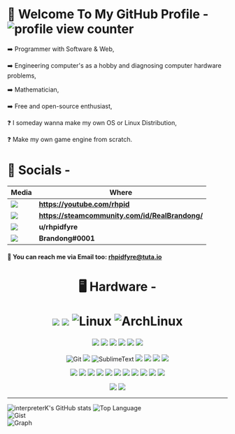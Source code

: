 <h1>🧐 Welcome To My GitHub Profile - <img src="https://komarev.com/ghpvc/?username=interpreterK&color=0079fa&style=flat-square&label=PROFILE+VIEWS" alt="profile view counter"></h1>
<p>➡️ Programmer with Software & Web,</p>
<p>➡️ Engineering computer's as a hobby and diagnosing computer hardware problems,</p>
<p>➡️ Mathematician,</p>
<p>➡️ Free and open-source enthusiast,</p>
<p>❓ I someday wanna make my own OS or Linux Distribution,</p>
<p>❓ Make my own game engine from scratch.</p>

<h1>💬 Socials -</h1>

| Media      | Where |
| ----------- | ----------- |
| <img src="https://img.shields.io/badge/YouTube-%23FF0000.svg?style=for-the-badge&logo=YouTube&logoColor=white">      |<b>https://youtube.com/rhpid</b>       |
| <img src="https://img.shields.io/badge/steam-%23000000.svg?style=for-the-badge&logo=steam&logoColor=white"> | <b>https://steamcommunity.com/id/RealBrandong/</b> |
| <img src="https://img.shields.io/badge/Reddit-%23FF4500.svg?style=for-the-badge&logo=Reddit&logoColor=white"> | <b>u/rhpidfyre</b> |
| <img src="https://img.shields.io/badge/Discord-%235865F2.svg?style=for-the-badge&logo=discord&logoColor=white">   | <b>Brandong#0001</b>        |

<h4>📧 You can reach me via Email too: <ins>rhpidfyre@tuta.io</ins></h4>

<h2></h2>

<h1 align='center'>
	🖥️ Hardware -
	<br><br>
	<img src="https://img.shields.io/badge/AMD%20Radeon_RX_6650XT-ED1C24?style=for-the-badge&logo=amd&logoColor=white">
	<img src="https://img.shields.io/badge/AMD%20Ryzen_7_5800X-ED1C24?style=for-the-badge&logo=amd&logoColor=white">
	<img src="https://img.shields.io/badge/Linux-FCC624?style=for-the-badge&logo=linux&logoColor=black" alt="Linux">
	<img src="https://img.shields.io/badge/Arch%20Linux-1793D1?logo=arch-linux&logoColor=fff&style=for-the-badge" alt="ArchLinux">
</h1>
<h3 align='center'>
	<img src="https://img.shields.io/badge/XFCE-%232284F2.svg?style=for-the-badge&logo=xfce&logoColor=white">
	<img src="https://img.shields.io/badge/manjaro-35BF5C?style=for-the-badge&logo=manjaro&logoColor=white">
	<img src="https://img.shields.io/badge/Ubuntu-E95420?style=for-the-badge&logo=ubuntu&logoColor=white">
	<img src="https://img.shields.io/badge/freebsd-AB2B28?style=for-the-badge&logo=freebsd&logoColor=white">
	<img src="https://img.shields.io/badge/mac%20os-000000?style=for-the-badge&logo=apple&logoColor=white">
	<img src="https://img.shields.io/badge/Windows-0078D6?style=for-the-badge&logo=windows&logoColor=white">
</h3>
<p align='center'>
	<img src="https://img.shields.io/badge/GIT-E44C30?style=for-the-badge&logo=git&logoColor=white" alt="Git">
	<img src="https://img.shields.io/badge/GNU%20Bash-4EAA25?style=for-the-badge&logo=GNU%20Bash&logoColor=white">
	<img src="https://img.shields.io/badge/sublime_text-%23575757.svg?&style=for-the-badge&logo=sublime-text&logoColor=important" alt="SublimeText">
	<img src="https://img.shields.io/badge/VSCode-0078D4?style=for-the-badge&logo=visual%20studio%20code&logoColor=white">
	<img src="https://img.shields.io/badge/VIM-%2311AB00.svg?&style=for-the-badge&logo=vim&logoColor=white">
	<img src="https://img.shields.io/badge/Emacs-%237F5AB6.svg?&style=for-the-badge&logo=gnu-emacs&logoColor=white">
	<img src="https://img.shields.io/badge/NeoVim-%2357A143.svg?&style=for-the-badge&logo=neovim&logoColor=white">
</p>
<p align='center'>
	<img src="https://img.shields.io/badge/C-00599C?style=for-the-badge&logo=c&logoColor=white">
	<img src="https://img.shields.io/badge/C%2B%2B-00599C?style=for-the-badge&logo=c%2B%2B&logoColor=white">
	<img src="https://img.shields.io/badge/CSS3-1572B6?style=for-the-badge&logo=css3&logoColor=white">
	<img src="https://img.shields.io/badge/HTML5-E34F26?style=for-the-badge&logo=html5&logoColor=white">
	<img src="https://img.shields.io/badge/JavaScript-323330?style=for-the-badge&logo=javascript&logoColor=F7DF1E">
	<img src="https://img.shields.io/badge/TypeScript-007ACC?style=for-the-badge&logo=typescript&logoColor=white">
	<img src="https://img.shields.io/badge/json-5E5C5C?style=for-the-badge&logo=json&logoColor=white">
	<img src="https://img.shields.io/badge/shell_script-%23121011.svg?style=for-the-badge&logo=gnu-bash&logoColor=white">
	<img src="https://img.shields.io/badge/LaTeX-47A141?style=for-the-badge&logo=LaTeX&logoColor=white">
	<img src="https://img.shields.io/badge/Lua-2C2D72?style=for-the-badge&logo=lua&logoColor=white">
	<img src="https://img.shields.io/badge/Python-FFD43B?style=for-the-badge&logo=python&logoColor=blue">
</p>
<p align='center'>
	<img src="https://img.shields.io/badge/LibreOffice-18A303?style=for-the-badge&logo=LibreOffice&logoColor=white">
	<img src="https://img.shields.io/badge/Firefox-FF7139?style=for-the-badge&logo=Firefox-Browser&logoColor=white">
</p>

---

![interpreterK's GitHub stats](https://github-readme-stats.vercel.app/api?username=interpreterK&count_private=true&show_icons=true&theme=github_dark&include_all_commits=true)
![Top Language](https://github-readme-stats.vercel.app/api/top-langs/?username=interpreterK&langs_count=10&layout=compact&theme=github_dark&include_all_commits=true)
<br>
![Gist](https://gists-readme.yizack.com/api?user=interpreterK&theme=dark)
<br>
![Graph](https://github-readme-activity-graph.cyclic.app/graph?username=interpreterK&theme=github-compact)

